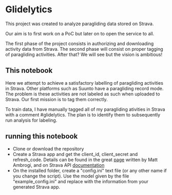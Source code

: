 # Glidelytics
This project was created to analyze paragliding data stored on Strava.

Our aim is to first work on a PoC but later on to open the service to all.

The first phase of the project consists in authorizing and downloading activity data from Strava. The second phase will consist on proper tagging of paragliding activities. After that? We will see but the vision is ambitious!

## This notebook
Here we attempt to achieve a satisfactory labelling of paragliding activities in Strava. Other platforms such as Suunto have a paragliding record mode. The problem is these activities are not labeled as such when uploaded to Strava. Our first mission is to tag them correctly.

To train data, I have manually tagged all of my paragliding ativities in Strava with a comment #glidelytics. The plan is to identify them to subsequently run analysis for labeling.

## running this notebook
- Clone or download the repository
- Create a Strava app and get the client_id, client_secret and refresh_code. Details can be found in the great [page](https://towardsdatascience.com/using-the-strava-api-and-pandas-to-explore-your-activity-data-d94901d9bfde) written by Matt Ambrogi, and on Strava API [documentation](https://developers.strava.com/docs/authentication/)
- On the installed folder, create a "config.ini" text file (or any other name if you change the script). Use the model given by the file "example_config.ini" and replace with the information from your generated Strava app.
